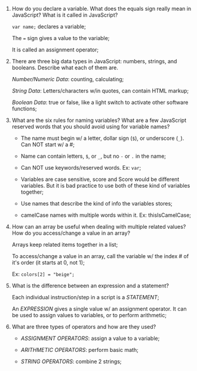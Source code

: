 1. How do you declare a variable. What does the equals sign really mean in JavaScript? What is it called in JavaScript?

      `var name;` declares a variable;
  
      The `=` sign gives a value to the variable;
  
      It is called an assignment operator;

2. There are three big data types in JavaScript: numbers, strings, and booleans. Describe what each of them are.

      *Number/Numeric Data*: counting, calculating;
  
      *String Data*: Letters/characters w/in quotes, can contain HTML markup;
  
      *Boolean Data*: true or false, like a light switch to activate other software functions;

3. What are the six rules for naming variables? What are a few JavaScript reserved words that you should avoid using for variable names?

      - The name must begin w/ a letter, dollar sign (``$``), or underscore (`_`). Can NOT start w/ a #;
  
      - Name can contain letters, `$`, or `_`, but no `-` or `.` in the name;
  
      - Can NOT use keywords/reserved words. Ex: `var`;
  
      - Variables are case sensitive, score and Score would be different variables. But it is bad practice to use both of these kind of variables together;
  
      - Use names that describe the kind of info the variables stores;
  
      - camelCase names with multiple words within it. Ex: thisIsCamelCase;

4. How can an array be useful when dealing with multiple related values? How do you access/change a value in an array?

      Arrays keep related items together in a list;
  
      To access/change a value in an array, call the variable w/ the index # of it's order (it starts at 0, not 1);
  
      Ex: `colors[2] = "beige";`

5. What is the difference between an expression and a statement?

      Each individual instruction/step in a script is a *STATEMENT*;
  
      An *EXPRESSION* gives a single value w/ an assignment operator. It can be used to assign values to variables, or to perform arithmetic;

6. What are three types of operators and how are they used?

      - *ASSIGNMENT OPERATORS*: assign a value to a variable;
  
      - *ARITHMETIC OPERATORS*: perform basic math;
  
      - *STRING OPERATORS*: combine 2 strings;
